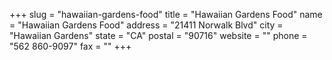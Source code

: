 +++
slug = "hawaiian-gardens-food"
title = "Hawaiian Gardens Food"
name = "Hawaiian Gardens Food"
address = "21411 Norwalk Blvd"
city = "Hawaiian Gardens"
state = "CA"
postal = "90716"
website = ""
phone = "562 860-9097"
fax = ""
+++
